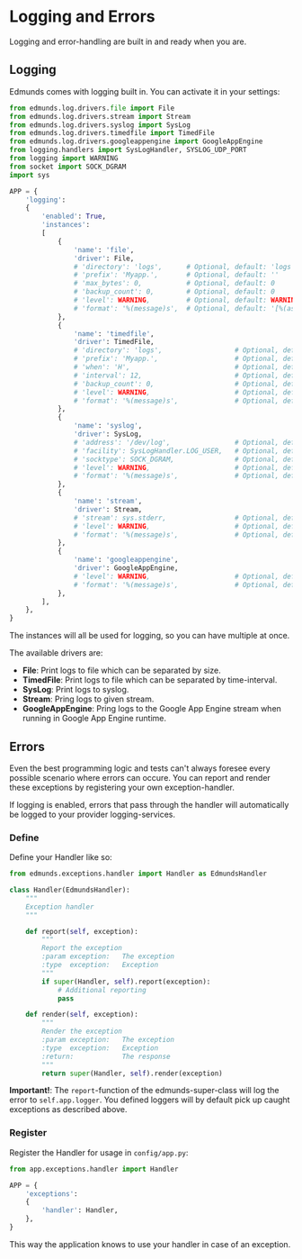 
# Logging and Errors

Logging and error-handling are built in and ready when you are.


## Logging

Edmunds comes with logging built in. You can activate it in your settings:
```python
from edmunds.log.drivers.file import File
from edmunds.log.drivers.stream import Stream
from edmunds.log.drivers.syslog import SysLog
from edmunds.log.drivers.timedfile import TimedFile
from edmunds.log.drivers.googleappengine import GoogleAppEngine
from logging.handlers import SysLogHandler, SYSLOG_UDP_PORT
from logging import WARNING
from socket import SOCK_DGRAM
import sys

APP = {
    'logging':
    {
        'enabled': True,
        'instances':
        [
            {
                'name': 'file',
                'driver': File,
                # 'directory': 'logs', 		# Optional, default: 'logs'
                # 'prefix': 'Myapp.', 		# Optional, default: ''
                # 'max_bytes': 0, 			# Optional, default: 0
                # 'backup_count': 0, 		# Optional, default: 0
                # 'level': WARNING, 		# Optional, default: WARNING
                # 'format': '%(message)s', 	# Optional, default: '[%(asctime)s] %(levelname)s: %(message)s [in %(pathname)s:%(lineno)d]'
            },
            {
                'name': 'timedfile',
                'driver': TimedFile,
                # 'directory': 'logs', 					# Optional, default: 'logs'
                # 'prefix': 'Myapp.', 					# Optional, default: ''
                # 'when': 'H', 							# Optional, default: 'D'
                # 'interval': 12, 						# Optional, default: 1
                # 'backup_count': 0, 					# Optional, default: 0
                # 'level': WARNING, 					# Optional, default: WARNING
                # 'format': '%(message)s', 				# Optional, default: '[%(asctime)s] %(levelname)s: %(message)s [in %(pathname)s:%(lineno)d]'
            },
            {
                'name': 'syslog',
                'driver': SysLog,
                # 'address': '/dev/log', 				# Optional, default: ('localhost', SYSLOG_UDP_PORT)
                # 'facility': SysLogHandler.LOG_USER, 	# Optional, default: SysLogHandler.LOG_USER
                # 'socktype': SOCK_DGRAM, 				# Optional, default: SOCK_DGRAM
                # 'level': WARNING, 					# Optional, default: WARNING
                # 'format': '%(message)s', 				# Optional, default: '[%(asctime)s] %(levelname)s: %(message)s [in %(pathname)s:%(lineno)d]'
            },
            {
                'name': 'stream',
                'driver': Stream,
                # 'stream': sys.stderr, 				# Optional, default: sys.stderr
                # 'level': WARNING, 					# Optional, default: WARNING
                # 'format': '%(message)s', 				# Optional, default: '[%(asctime)s] %(levelname)s: %(message)s [in %(pathname)s:%(lineno)d]'
            },
            {
                'name': 'googleappengine',
                'driver': GoogleAppEngine,
                # 'level': WARNING, 					# Optional, default: WARNING
                # 'format': '%(message)s', 				# Optional, default: '%(levelname)-8s %(asctime)s %(filename)s:%(lineno)s] %(message)s'
            },
        ],
    },
}
```
The instances will all be used for logging, so you can have multiple at once.

The available drivers are:

- **File**: Print logs to file which can be separated by size.
- **TimedFile**: Print logs to file which can be separated by time-interval.
- **SysLog**: Print logs to syslog.
- **Stream**: Pring logs to given stream.
- **GoogleAppEngine**: Pring logs to the Google App Engine stream when running in Google App Engine runtime.


## Errors

Even the best programming logic and tests can't always foresee every
possible scenario where errors can occure. You can report and render
these exceptions by registering your own exception-handler.

If logging is enabled, errors that pass through the handler will
automatically be logged to your provider logging-services.


### Define

Define your Handler like so:
```python
from edmunds.exceptions.handler import Handler as EdmundsHandler

class Handler(EdmundsHandler):
    """
    Exception handler
    """

    def report(self, exception):
        """
        Report the exception
        :param exception:   The exception
        :type  exception:   Exception
        """
        if super(Handler, self).report(exception):
            # Additional reporting
            pass

    def render(self, exception):
        """
        Render the exception
        :param exception:   The exception
        :type  exception:   Exception
        :return:            The response
        """
        return super(Handler, self).render(exception)
```

**Important!**: The `report`-function of the edmunds-super-class will log
the error to `self.app.logger`. You defined loggers will by default pick up
caught exceptions as described above.

### Register

Register the Handler for usage in `config/app.py`:
```python
from app.exceptions.handler import Handler

APP = {
    'exceptions':
    {
        'handler': Handler,
    },
}
```
This way the application knows to use your handler in case of an exception.
